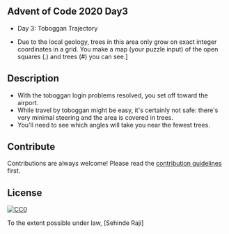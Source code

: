 

## Advent of Code 2020 Day3

- Day 3: Toboggan Trajectory 


- Due to the local geology, trees in this area only grow on exact integer coordinates in a grid. You make a map (your puzzle input) of the open squares (.) and trees (#) you can see.]



## Description

- With the toboggan login problems resolved, you set off toward the airport.
- While travel by toboggan might be easy, it's certainly not safe: there's very minimal steering and the area is covered in trees.
- You'll need to see which angles will take you near the fewest trees.


## Contribute

Contributions are always welcome!
Please read the [contribution guidelines](contributing.md) first.

## License

[![CC0](https://licensebuttons.net/p/zero/1.0/88x31.png)](https://creativecommons.org/publicdomain/zero/1.0/)

To the extent possible under law, [Sehinde Raji]
